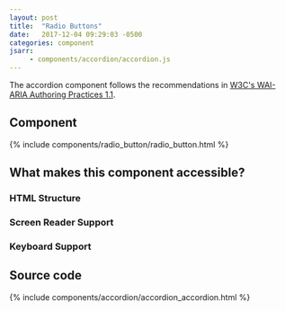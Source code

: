 ```yaml
---
layout: post
title:  "Radio Buttons"
date:   2017-12-04 09:29:03 -0500
categories: component
jsarr:
     - components/accordion/accordion.js
---
```


The accordion component follows the recommendations in [W3C's WAI-ARIA Authoring Practices 1.1](https://www.w3.org/TR/wai-aria-practices/#accordion).

## Component
{% include components/radio_button/radio_button.html %}

## What makes this component accessible?
### HTML Structure 
 

### Screen Reader Support 


### Keyboard Support 


## Source code
{% include components/accordion/accordion_accordion.html %}



